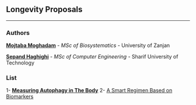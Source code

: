 ## Longevity Proposals

----------------------

### Authors

[**Mojtaba Moghadam**](https://github.com/mojtaba-moghadam) - *MSc of Biosystematics* - University of Zanjan

[**Sepand Haghighi**](https://github.com/sepandhaghighi) - *MSc of Computer Engineering* - Sharif University of Technology


### List

1- [**Measuring Autophagy in The Body**](autophagy/README.md)
2- [A Smart Regimen Based on Biomarkers](regimen/README.md)
